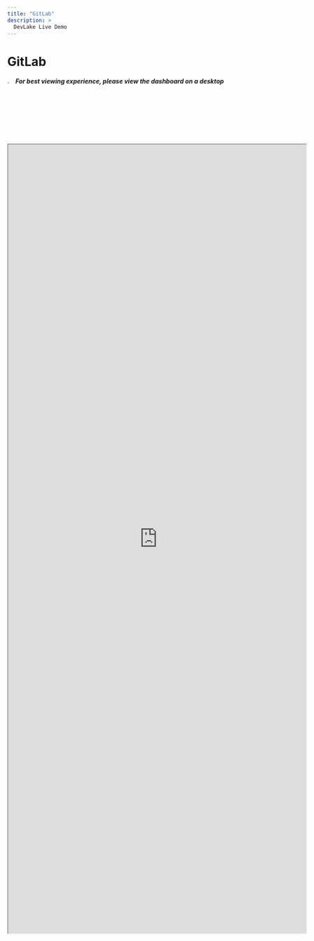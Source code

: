 ```yaml
---
title: "GitLab"
description: >
  DevLake Live Demo
---
```


# GitLab

<div className="info">
  <h5>
    <img
      src="https://user-images.githubusercontent.com/84442212/197146839-c2d116e6-e0b8-40a0-bb29-e51fb4805a81.png"
      alt=""
      width="3%"
    /> For best viewing experience, please view the dashboard on a desktop
  </h5>
</div>

<iframe src="https://grafana-lake.demo.devlake.io/grafana/goto/KcWhO_IVk?orgId=1" width="135%" height="1800px"></iframe>
